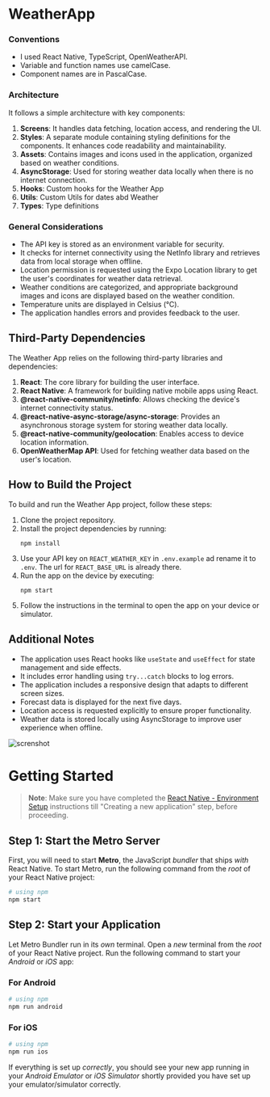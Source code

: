 # WeatherApp

### Conventions

- I used React Native, TypeScript, OpenWeatherAPI.
- Variable and function names use camelCase.
- Component names are in PascalCase.

### Architecture

It follows a simple architecture with key components:

1. **Screens**: It handles data fetching, location access, and rendering the UI.
2. **Styles**: A separate module containing styling definitions for the components. It enhances code readability and maintainability.
3. **Assets**: Contains images and icons used in the application, organized based on weather conditions.
4. **AsyncStorage**: Used for storing weather data locally when there is no internet connection.
5. **Hooks**: Custom hooks for the Weather App
6. **Utils**: Custom Utils for dates abd Weather
7. **Types**: Type definitions



### General Considerations

- The API key is stored as an environment variable for security.
- It checks for internet connectivity using the NetInfo library and retrieves data from local storage when offline.
- Location permission is requested using the Expo Location library to get the user's coordinates for weather data retrieval.
- Weather conditions are categorized, and appropriate background images and icons are displayed based on the weather condition.
- Temperature units are displayed in Celsius (°C).
- The application handles errors and provides feedback to the user.

## Third-Party Dependencies

The Weather App relies on the following third-party libraries and dependencies:

1. **React**: The core library for building the user interface.
2. **React Native**: A framework for building native mobile apps using React.
3. **@react-native-community/netinfo**: Allows checking the device's internet connectivity status.
4. **@react-native-async-storage/async-storage**: Provides an asynchronous storage system for storing weather data locally.
5. **@react-native-community/geolocation**: Enables access to device location information.
6. **OpenWeatherMap API**: Used for fetching weather data based on the user's location.

## How to Build the Project

To build and run the Weather App project, follow these steps:

1. Clone the project repository.
2. Install the project dependencies by running:
   ```
   npm install
   ```
3. Use your API key on `REACT_WEATHER_KEY` in `.env.example` ad rename it to `.env`. The url for `REACT_BASE_URL` is already there.
4. Run the app on the device by executing:
   ```
   npm start
   ```
5. Follow the instructions in the terminal to open the app on your device or simulator.

## Additional Notes

- The application uses React hooks like `useState` and `useEffect` for state management and side effects.
- It includes error handling using `try...catch` blocks to log errors.
- The application includes a responsive design that adapts to different screen sizes.
- Forecast data is displayed for the next five days.
- Location access is requested explicitly to ensure proper functionality.
- Weather data is stored locally using AsyncStorage to improve user experience when offline.

<img src="./assets/IMG_3970.png" alt="screnshot">


# Getting Started

>**Note**: Make sure you have completed the [React Native - Environment Setup](https://reactnative.dev/docs/environment-setup) instructions till "Creating a new application" step, before proceeding.

## Step 1: Start the Metro Server

First, you will need to start **Metro**, the JavaScript _bundler_ that ships _with_ React Native.
To start Metro, run the following command from the _root_ of your React Native project:

```bash
# using npm
npm start
```

## Step 2: Start your Application

Let Metro Bundler run in its _own_ terminal. Open a _new_ terminal from the _root_ of your React Native project. Run the following command to start your _Android_ or _iOS_ app:

### For Android

```bash
# using npm
npm run android
```

### For iOS

```bash
# using npm
npm run ios
```

If everything is set up _correctly_, you should see your new app running in your _Android Emulator_ or _iOS Simulator_ shortly provided you have set up your emulator/simulator correctly.
